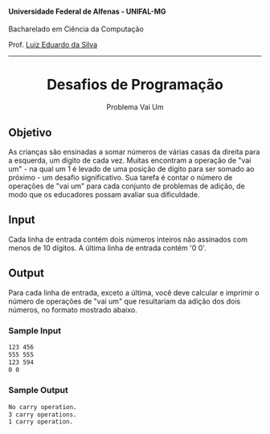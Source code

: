 #### Universidade Federal de Alfenas - UNIFAL-MG
Bacharelado em Ciência da Computação

Prof. [Luiz Eduardo da Silva](https://github.com/luizedsilva)

<hr>
<div align="center">
<h1>Desafios de Programação</h1>
    <p>Problema Vai Um</p>
</div>

## Objetivo

As crianças são ensinadas a somar números de várias casas da direita para a esquerda, um dígito de cada vez. Muitas encontram a operação de "vai um" - na qual um 1 é levado de uma posição de dígito para ser somado ao próximo - um desafio significativo. 
Sua tarefa é contar o número de operações de "vai um" para cada conjunto de problemas de adição, de modo que os educadores possam avaliar sua dificuldade.

## Input
Cada linha de entrada contém dois números inteiros não assinados com menos de 10 dígitos. A última linha de entrada contém '0 0'.

## Output
Para cada linha de entrada, exceto a última, você deve calcular e imprimir o número de operações de "vai um" que resultariam da adição dos dois números, no formato mostrado abaixo.

### Sample Input

```bash
123 456
555 555
123 594
0 0
```

### Sample Output

```bash
No carry operation.
3 carry operations.
1 carry operation.
```
